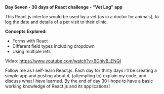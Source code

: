 **Day Seven - 30 days of React challenge - "Vet Log" app**

This React.js interfce would be used by a vet (as in a doctor for animals), to log the date and details of a pet visit to their clinic.

**Concepts Explored:**
- Forms with React
- Different field types including dropdown
- Using multiple refs

Video: https://www.youtube.com/watch?v=BDhivB_ENQI

Follow me as I self-learn React.js. Each day for thirty days i'll be creating a simple app and posting about it, (attempting to) explain my code, and discuss what I have learned. By the end of day 30 I hope to have a basic working knowledge of React.js and its applications!
